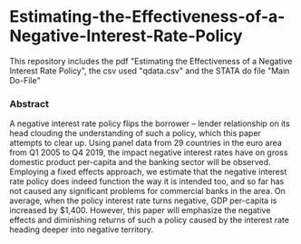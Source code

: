# Estimating-the-Effectiveness-of-a-Negative-Interest-Rate-Policy
This repository includes the pdf "Estimating the Effectiveness of a Negative Interest Rate Policy", the csv used "qdata.csv" and the STATA do file "Main Do-File"

### Abstract

A negative interest rate policy flips the borrower – lender relationship on its head clouding the understanding of such a policy, which this paper attempts to clear up. Using panel data from 29 countries in the euro area from Q1 2005 to Q4 2019, the impact negative interest rates have on gross domestic product per-capita and the banking sector will be observed. Employing a fixed effects approach, we estimate that the negative interest rate policy does indeed function the way it is intended too, and so far has not caused any significant problems for commercial banks in the area. On average, when the policy interest rate turns negative, GDP per-capita is increased by $1,400. However, this paper will emphasize the negative effects and diminishing returns of such a policy caused by the interest rate heading deeper into negative territory.

